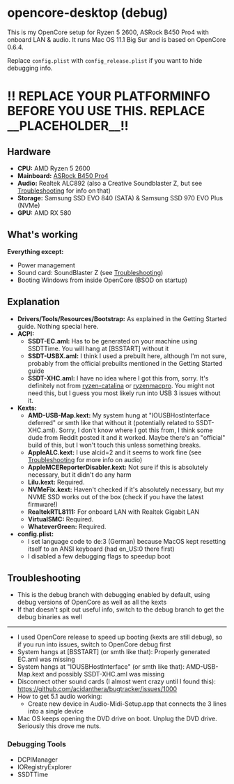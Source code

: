# opencore-desktop (debug)

This is my OpenCore setup for Ryzen 5 2600, ASRock B450 Pro4 with onboard LAN & audio. It runs Mac OS 11.1 Big Sur and is based on OpenCore 0.6.4.

Replace `config.plist` with `config_release.plist` if you want to hide debugging info.

# !! REPLACE YOUR PLATFORMINFO BEFORE YOU USE THIS. REPLACE \_\_PLACEHOLDER\_\_!!

## Hardware

- **CPU:** AMD Ryzen 5 2600
- **Mainboard:** [ASRock B450 Pro4](https://www.asrock.com/mb/AMD/B450%20Pro4/)
- **Audio:** Realtek ALC892 (also a Creative Soundblaster Z, but see [Troubleshooting](#Troubleshooting) for info on that)
- **Storage:** Samsung SSD EVO 840 (SATA) & Samsung SSD 970 EVO Plus (NVMe)
- **GPU:** AMD RX 580

## What's working

**Everything except:**

- Power management
- Sound card: SoundBlaster Z (see [Troubleshooting](#Troubleshooting))
- Booting Windows from inside OpenCore (BSOD on startup)

## Explanation

- **Drivers/Tools/Resources/Bootstrap:** As explained in the Getting Started guide. Nothing special here.
- **ACPI:**
  - **SSDT-EC.aml:** Has to be generated on your machine using SSDTTime. You will hang at [BSSTART] without it
  - **SSDT-USBX.aml:** I think I used a prebuilt here, although I'm not sure, probably from the official prebuilts mentioned in the Getting Started guide
  - **SSDT-XHC.aml:** I have no idea where I got this from, sorry. It's definitely not from [ryzen-catalina](https://github.com/alkalim/ryzen-catalina/) or [ryzenmacpro](https://github.com/aluveitie/RyzenMacPro). You might not need this, but I guess you most likely run into USB 3 issues without it.
- **Kexts:**
  - **AMD-USB-Map.kext:** My system hung at "IOUSBHostInterface deferred" or smth like that without it (potentially related to SSDT-XHC.aml). Sorry, I don't know where I got this from, I think some dude from Reddit posted it and it worked. Maybe there's an "official" build of this, but I won't touch this unless something breaks.
  - **AppleALC.kext:** I use alcid=2 and it seems to work fine (see [Troubleshooting](#Troubleshooting) for more info on audio)
  - **AppleMCEReporterDisabler.kext:** Not sure if this is absolutely necessary, but it didn't do any harm
  - **Lilu.kext:** Required.
  - **NVMeFix.kext:** Haven't checked if it's absolutely necessary, but my NVME SSD works out of the box (check if you have the latest firmware!)
  - **RealtekRTL8111:** For onboard LAN with Realtek Gigabit LAN
  - **VirtualSMC:** Required.
  - **WhateverGreen:** Required.
- **config.plist:**
  - I set language code to de:3 (German) because MacOS kept resetting itself to an ANSI keyboard (had en_US:0 there first)
  - I disabled a few debugging flags to speedup boot

## Troubleshooting

- This is the debug branch with debugging enabled by default, using debug versions of OpenCore as well as all the kexts
- If that doesn't spit out useful info, switch to the debug branch to get the debug binaries as well

---

- I used OpenCore release to speed up booting (kexts are still debug), so if you run into issues, switch to OpenCore debug first
- System hangs at [BSSTART] (or smth like that): Properly generated EC.aml was missing
- System hangs at "IOUSBHostInterface" (or smth like that): AMD-USB-Map.kext and possibly SSDT-XHC.aml was missing
- Disconnect other sound cards (I almost went crazy until I found this): https://github.com/acidanthera/bugtracker/issues/1000
- How to get 5.1 audio working:
  - Create new device in Audio-Midi-Setup.app that connects the 3 lines into a single device
- Mac OS keeps opening the DVD drive on boot. Unplug the DVD drive. Seriously this drove me nuts.

### Debugging Tools

- DCPIManager
- IORegistryExplorer
- SSDTTime
